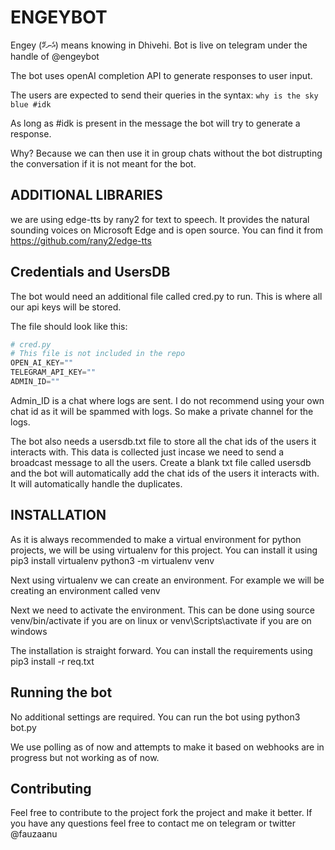 # ENGEYBOT

Engey (އެނގޭ) means knowing in Dhivehi. Bot is live on telegram under the handle of @engeybot

The bot uses openAI completion API to generate responses to user input.

The users are expected to send their queries in the syntax: `why is the sky blue #idk`

As long as #idk is present in the message the bot will try to generate a response.

Why? Because we can then use it in group chats without the bot distrupting the conversation if it is not meant for the bot.

## ADDITIONAL LIBRARIES

we are using edge-tts by rany2 for text to speech. It provides the natural sounding voices on Microsoft Edge and is open source. You can find it from https://github.com/rany2/edge-tts

## Credentials and UsersDB

The bot would need an additional file called cred.py to run.
This is where all our api keys will be stored.

The file should look like this:

```python
# cred.py
# This file is not included in the repo
OPEN_AI_KEY=""
TELEGRAM_API_KEY=""
ADMIN_ID=""
```

Admin_ID is a chat where logs are sent. I do not recommend using your own chat id as it will be spammed with logs. So make a private channel for the logs.

The bot also needs a usersdb.txt file to store all the chat ids of the users it interacts with. This data is collected just incase we need to send a broadcast message to all the users. Create a blank txt file called usersdb and the bot will automatically add the chat ids of the users it interacts with. It will automatically handle the duplicates.

## INSTALLATION

As it is always recommended to make a virtual environment for python projects, we will be using virtualenv for this project. You can install it using pip3 install virtualenv
python3 -m virtualenv venv

Next using virtualenv we can create an environment. For example we will be creating an environment called venv

Next we need to activate the environment. This can be done using source venv/bin/activate if you are on linux or venv\Scripts\activate if you are on windows

The installation is straight forward. You can install the requirements using pip3 install -r req.txt

## Running the bot

No additional settings are required. You can run the bot using python3 bot.py

We use polling as of now and attempts to make it based on webhooks are in progress but not working as of now.

## Contributing

Feel free to contribute to the project fork the project and make it better. If you have any questions feel free to contact me on telegram or twitter @fauzaanu

